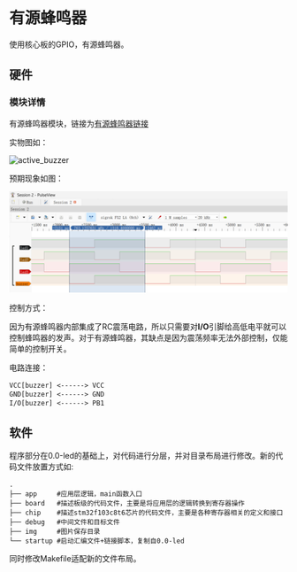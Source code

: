 # 有源蜂鸣器
使用核心板的GPIO，有源蜂鸣器。
## 硬件
### 模块详情
有源蜂鸣器模块，链接为[有源蜂鸣器链接](https://item.taobao.com/item.htm?spm=a21n57.1.item.4.1d1a523crI0r4Y&priceTId=214781c517233646521527775ef565&utparam=%7B%22aplus_abtest%22:%226617f02a2483d51a12666422aaaaa6ed%22%7D&id=522572589576&ns=1&abbucket=7)

实物图如：

![active_buzzer](./img/active_buzzer.jpg)

预期现象如图：

![result](./img/0.1-active_buzzer.png)

控制方式：

因为有源蜂鸣器内部集成了RC震荡电路，所以只需要对**I/O**引脚给高低电平就可以控制蜂鸣器的发声。对于有源蜂鸣器，其缺点是因为震荡频率无法外部控制，仅能简单的控制开关。

电路连接：

```
VCC[buzzer] <------> VCC
GND[buzzer] <------> GND
I/O[buzzer] <------> PB1
```

## 软件
程序部分在0.0-led的基础上，对代码进行分层，并对目录布局进行修改。新的代码文件放置方式如:
```shell
.
├── app     #应用层逻辑，main函数入口
├── board   #描述板级的代码文件，主要是将应用层的逻辑转换到寄存器操作
├── chip    #描述stm32f103c8t6芯片的代码文件，主要是各种寄存器相关的定义和接口
├── debug   #中间文件和目标文件
├── img     #图片保存目录
└── startup #启动汇编文件+链接脚本，复制自0.0-led
```

同时修改Makefile适配新的文件布局。